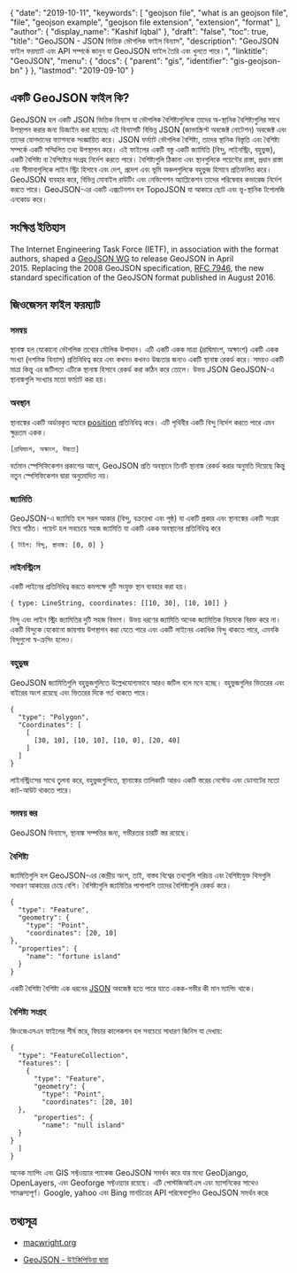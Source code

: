 {
  "date": "2019-10-11",
  "keywords": [
    "geojson file",
    "what is an geojson file",
    "file",
    "geojson example",
    "geojson file extension",
    "extension",
    "format"
  ],
  "author": {
    "display_name": "Kashif Iqbal"
  },
  "draft": "false",
  "toc": true,
  "title": "GeoJSON - JSON ভিত্তিক ভৌগলিক ফাইল বিন্যাস",
  "description": "GeoJSON ফাইল ফরম্যাট এবং API সম্পর্কে জানুন যা GeoJSON ফাইল তৈরি এবং খুলতে পারে।",
  "linktitle": "GeoJSON",
  "menu": {
    "docs": {
      "parent": "gis",
      "identifier": "gis-geojson-bn"
    }
  },
  "lastmod": "2019-09-10"
}

## একটি GeoJSON ফাইল কি?

GeoJSON হল একটি JSON ভিত্তিক বিন্যাস যা ভৌগলিক বৈশিষ্ট্যগুলিকে তাদের অ-স্থানিক বৈশিষ্ট্যগুলির সাথে উপস্থাপন করার জন্য ডিজাইন করা হয়েছে৷ এই বিন্যাসটি বিভিন্ন JSON (জাভাস্ক্রিপ্ট অবজেক্ট নোটেশন) অবজেক্ট এবং তাদের যোগদানের ফ্যাশনকে সংজ্ঞায়িত করে। JSON ফর্ম্যাট ভৌগলিক বৈশিষ্ট্য, তাদের স্থানিক বিস্তৃতি এবং বৈশিষ্ট্য সম্পর্কে একটি সম্মিলিত তথ্য উপস্থাপন করে। এই ফাইলের একটি বস্তু একটি জ্যামিতি (বিন্দু, লাইনস্ট্রিং, বহুভুজ), একটি বৈশিষ্ট্য বা বৈশিষ্ট্যের সংগ্রহ নির্দেশ করতে পারে। বৈশিষ্ট্যগুলি ঠিকানা এবং স্থানগুলিকে পয়েন্টের রাস্তা, প্রধান রাস্তা এবং সীমানাগুলিকে লাইন স্ট্রিং হিসাবে এবং দেশ, প্রদেশ এবং ভূমি অঞ্চলগুলিকে বহুভুজ হিসাবে প্রতিফলিত করে। GeoJSON ব্যবহার করে, বিভিন্ন মোবাইল রাউটিং এবং নেভিগেশন অ্যাপ্লিকেশন তাদের পরিষেবার কভারেজ নির্দেশ করতে পারে। GeoJSON-এর একটি এক্সটেনশন হল TopoJSON যা আকারে ছোট এবং ভূ-স্থানিক টপোলজি এনকোড করে।

## সংক্ষিপ্ত ইতিহাস ##

The Internet Engineering Task Force (IETF), in association with the format authors, shaped a [GeoJSON WG](https://datatracker.ietf.org/wg/geojson/charter/) to release GeoJSON in April 2015. Replacing the 2008 GeoJSON specification, [RFC 7946](https://tools.ietf.org/html/rfc7946), the new standard specification of the GeoJSON format published in August 2016.

## জিওজেসন ফাইল ফরম্যাট ##

### সমন্বয় ###

স্থানাঙ্ক হল যেকোনো ভৌগলিক তথ্যের মৌলিক উপাদান। এটি একটি একক মাত্রা (দ্রাঘিমাংশ, অক্ষাংশ) একটি একক সংখ্যা (দশমিক বিন্যাস) প্রতিনিধিত্ব করে এবং কখনও কখনও উচ্চতার জন্যও একটি স্থানাঙ্ক রেকর্ড করে। সময়ও একটি মাত্রা কিন্তু এর জটিলতা এটিকে স্থানাঙ্ক হিসাবে রেকর্ড করা কঠিন করে তোলে। উভয় JSON GeoJSON-এ স্থানাঙ্কগুলি সংখ্যার মতো ফর্ম্যাট করা হয়।

### অবস্থান ###

স্থানাঙ্কের একটি অর্ডারকৃত অ্যারে [position](https://geojson.org/geojson-spec.html#positions) প্রতিনিধিত্ব করে। এটি পৃথিবীর একটি বিন্দু নির্দেশ করতে পারে এমন ক্ষুদ্রতম একক।

`[দ্রাঘিমাংশ, অক্ষাংশ, উচ্চতা]`

বর্তমান স্পেসিফিকেশন প্রকাশের আগে, GeoJSON প্রতি অবস্থানে তিনটি স্থানাঙ্ক রেকর্ড করার অনুমতি দিয়েছে কিন্তু নতুন স্পেসিফিকেশন দ্বারা অনুমোদিত নয়।

### জ্যামিতি ###

GeoJSON-এ জ্যামিতি হল সরল আকার (বিন্দু, বক্ররেখা এবং পৃষ্ঠ) যা একটি প্রকার এবং স্থানাঙ্কের একটি সংগ্রহ নিয়ে গঠিত। পয়েন্ট হল সবচেয়ে সহজ জ্যামিতি যা একটি একক অবস্থানের প্রতিনিধিত্ব করে

`{ টাইপ: বিন্দু, স্থানাঙ্ক: [0, 0] }`

### লাইনস্ট্রিংস ###

একটি লাইনের প্রতিনিধিত্ব করতে কমপক্ষে দুটি সংযুক্ত স্থান ব্যবহার করা হয়।

`{ type: LineString, coordinates: [[10, 30], [10, 10]] }`

বিন্দু এবং লাইন স্ট্রিং জ্যামিতির দুটি সহজ বিভাগ। উভয় ধরণের জ্যামিতি অনেক জ্যামিতিক নিয়মকে বিরক্ত করে না। একটি বিন্দুকে যেকোনো জায়গায় উপস্থাপন করা যেতে পারে এবং একটি লাইনের একাধিক বিন্দু থাকতে পারে, এমনকি বিন্দুগুলো স্ব-ক্রসিং হলেও।

### বহুভুজ ###

GeoJSON জ্যামিতিগুলি বহুভুজগুলিতে উল্লেখযোগ্যভাবে আরও জটিল বলে মনে হচ্ছে। বহুভুজগুলির ভিতরের এবং বাইরের অংশ রয়েছে এবং ভিতরের দিকে গর্ত থাকতে পারে।

```
{
  "type": "Polygon",
  "Coordinates": [
    [
      [30, 10], [10, 10], [10, 0], [20, 40]
    ]
  ]
}
```

লাইনস্ট্রিংসের সাথে তুলনা করে, বহুভুজগুলিতে, স্থানাঙ্কের তালিকাটি আরও একটি স্তরের নেস্টেড এবং ডোনাটের মতো কাট-আউট থাকতে পারে।

### সমন্বয় স্তর ###

GeoJSON বিন্যাসে, স্থানাঙ্ক সম্পত্তির জন্য, গভীরতার চারটি স্তর রয়েছে।

### বৈশিষ্ট্য ###

জ্যামিতিগুলি হল GeoJSON-এর কেন্দ্রীয় অংশ, তাই, বাস্তব বিশ্বের তথ্যগুলি পরিচয় এবং বৈশিষ্ট্যযুক্ত থিসগুলি সাধারণ আকারের চেয়ে বেশি। বৈশিষ্ট্যগুলি জ্যামিতির পাশাপাশি তাদের বৈশিষ্ট্যগুলি রেকর্ড করে।

```
{
  "type": "Feature",
  "geometry": {
    "type": "Point",
    "coordinates": [20, 10]
},
  "properties": {
    "name": "fortune island"
  }
}

```

একটি বৈশিষ্ট্য বৈশিষ্ট্য এক ধরনের [JSON](http://json.org/) অবজেক্ট হতে পারে যাতে একক-গভীর কী মান ম্যাপিং থাকে।

### বৈশিষ্ট্য সংগ্রহ ###

জিওজেএসএন ফাইলের শীর্ষ স্তরে, ফিচার কালেকশন হল সবচেয়ে সাধারণ জিনিস যা দেখায়:

```
{
  "type": "FeatureCollection",
  "features": [
    {
      "type": "Feature",
      "geometry": {
        "type": "Point",
        "coordinates": [20, 10]
  },
      "properties": {
        "name": "null island"
  }
}
  ]
}
```

অনেক ম্যাপিং এবং GIS সফ্টওয়্যার প্যাকেজ GeoJSON সমর্থন করে যার মধ্যে GeoDjango, OpenLayers, এবং Geoforge সফ্টওয়্যার রয়েছে। এটি পোস্টজিআইএস এবং ম্যাপনিকের সাথেও সামঞ্জস্যপূর্ণ। Google, yahoo এবং Bing মানচিত্রের API পরিষেবাগুলিও GeoJSON সমর্থন করে৷

## তথ্যসূত্র ##

* [macwright.org](https://macwright.org/2015/03/23/geojson-second-bite.html)

* [GeoJSON - উইকিপিডিয়া দ্বারা](https://en.wikipedia.org/wiki/GeoJSON)


